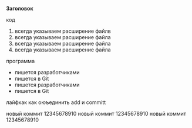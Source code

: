 **Заголовок**

код 

1. всегда указываем расширение файлв
2. всегда указываем расширение файла
3. всегда указываем расширение файла
4. всегда указываем расширение файла

программа 

* пишется разработчиками
* пишется в Git
* пишется разработчиками 
* пишется в Git

лайфхак как оюъединить add и committ

новый коммит
12345678910
новый коммит
12345678910
новый коммит 
12345678910

